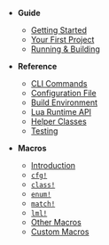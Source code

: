 * **Guide**
  * [Getting Started](guide/getting-started.md)
  * [Your First Project](guide/your-first-project.md)
  * [Running & Building](guide/running-and-building.md)

* **Reference**
  * [CLI Commands](reference/cli-commands.md)
  * [Configuration File](reference/configuration.md)
  * [Build Environment](reference/build-environment.md)
  * [Lua Runtime API](reference/lua-runtime.md)
  * [Helper Classes](reference/helper-classes.md)
  * [Testing](reference/testing.md)

* **Macros**
  * [Introduction](macros/README.md)
  * [`cfg!`](macros/cfg.md)
  * [`class!`](macros/class.md)
  * [`enum!`](macros/enum.md)
  * [`match!`](macros/match.md)
  * [`lml!`](macros/lml.md)
  * [Other Macros](macros/other-macros.md)
  * [Custom Macros](macros/custom-macros.md)
